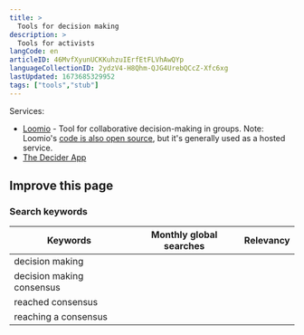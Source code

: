 ```yaml
---
title: >
  Tools for decision making
description: >
  Tools for activists
langCode: en
articleID: 46MvfXyunUCKKuhzuIErfEtFLVhAwQYp
languageCollectionID: 2ydzV4-H8Qhm-QJG4UrebQCcZ-Xfc6xg
lastUpdated: 1673685329952
tags: ["tools","stub"]
---
```


Services:

-   [Loomio](https://www.loomio.org/) - Tool for collaborative decision-making in groups. Note: Loomio's [code is also open source](https://github.com/loomio/loomio), but it's generally used as a hosted service.
-   [The Decider App](https://thedecider.app/)

## Improve this page

### Search keywords

<div><table><thead><tr><th>Keywords</th><th>Monthly global searches</th><th>Relevancy</th></tr></thead><tbody><tr><td>decision making</td><td></td><td></td></tr><tr><td>decision making consensus</td><td></td><td></td></tr><tr><td>reached consensus</td><td></td><td></td></tr><tr><td>reaching a consensus</td><td></td><td></td></tr></tbody></table></div>